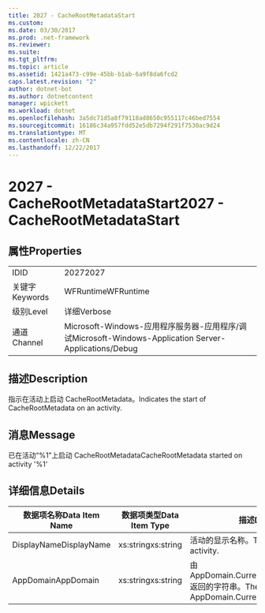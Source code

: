 ```yaml
---
title: 2027 - CacheRootMetadataStart
ms.custom: 
ms.date: 03/30/2017
ms.prod: .net-framework
ms.reviewer: 
ms.suite: 
ms.tgt_pltfrm: 
ms.topic: article
ms.assetid: 1421a473-c99e-45bb-b1ab-6a9f8da6fcd2
caps.latest.revision: "2"
author: dotnet-bot
ms.author: dotnetcontent
manager: wpickett
ms.workload: dotnet
ms.openlocfilehash: 3a5dc71d5a8f79118ad8650c955117c46bed7554
ms.sourcegitcommit: 16186c34a957fdd52e5db7294f291f7530ac9d24
ms.translationtype: MT
ms.contentlocale: zh-CN
ms.lasthandoff: 12/22/2017
---
```

# <a name="2027---cacherootmetadatastart"></a><span data-ttu-id="0dd2d-102">2027 - CacheRootMetadataStart</span><span class="sxs-lookup"><span data-stu-id="0dd2d-102">2027 - CacheRootMetadataStart</span></span>
## <a name="properties"></a><span data-ttu-id="0dd2d-103">属性</span><span class="sxs-lookup"><span data-stu-id="0dd2d-103">Properties</span></span>  
  
|||  
|-|-|  
|<span data-ttu-id="0dd2d-104">ID</span><span class="sxs-lookup"><span data-stu-id="0dd2d-104">ID</span></span>|<span data-ttu-id="0dd2d-105">2027</span><span class="sxs-lookup"><span data-stu-id="0dd2d-105">2027</span></span>|  
|<span data-ttu-id="0dd2d-106">关键字</span><span class="sxs-lookup"><span data-stu-id="0dd2d-106">Keywords</span></span>|<span data-ttu-id="0dd2d-107">WFRuntime</span><span class="sxs-lookup"><span data-stu-id="0dd2d-107">WFRuntime</span></span>|  
|<span data-ttu-id="0dd2d-108">级别</span><span class="sxs-lookup"><span data-stu-id="0dd2d-108">Level</span></span>|<span data-ttu-id="0dd2d-109">详细</span><span class="sxs-lookup"><span data-stu-id="0dd2d-109">Verbose</span></span>|  
|<span data-ttu-id="0dd2d-110">通道</span><span class="sxs-lookup"><span data-stu-id="0dd2d-110">Channel</span></span>|<span data-ttu-id="0dd2d-111">Microsoft-Windows-应用程序服务器-应用程序/调试</span><span class="sxs-lookup"><span data-stu-id="0dd2d-111">Microsoft-Windows-Application Server-Applications/Debug</span></span>|  
  
## <a name="description"></a><span data-ttu-id="0dd2d-112">描述</span><span class="sxs-lookup"><span data-stu-id="0dd2d-112">Description</span></span>  
 <span data-ttu-id="0dd2d-113">指示在活动上启动 CacheRootMetadata。</span><span class="sxs-lookup"><span data-stu-id="0dd2d-113">Indicates the start of CacheRootMetadata on an activity.</span></span>  
  
## <a name="message"></a><span data-ttu-id="0dd2d-114">消息</span><span class="sxs-lookup"><span data-stu-id="0dd2d-114">Message</span></span>  
 <span data-ttu-id="0dd2d-115">已在活动“%1”上启动 CacheRootMetadata</span><span class="sxs-lookup"><span data-stu-id="0dd2d-115">CacheRootMetadata started on activity '%1'</span></span>  
  
## <a name="details"></a><span data-ttu-id="0dd2d-116">详细信息</span><span class="sxs-lookup"><span data-stu-id="0dd2d-116">Details</span></span>  
  
|<span data-ttu-id="0dd2d-117">数据项名称</span><span class="sxs-lookup"><span data-stu-id="0dd2d-117">Data Item Name</span></span>|<span data-ttu-id="0dd2d-118">数据项类型</span><span class="sxs-lookup"><span data-stu-id="0dd2d-118">Data Item Type</span></span>|<span data-ttu-id="0dd2d-119">描述</span><span class="sxs-lookup"><span data-stu-id="0dd2d-119">Description</span></span>|  
|--------------------|--------------------|-----------------|  
|<span data-ttu-id="0dd2d-120">DisplayName</span><span class="sxs-lookup"><span data-stu-id="0dd2d-120">DisplayName</span></span>|<span data-ttu-id="0dd2d-121">xs:string</span><span class="sxs-lookup"><span data-stu-id="0dd2d-121">xs:string</span></span>|<span data-ttu-id="0dd2d-122">活动的显示名称。</span><span class="sxs-lookup"><span data-stu-id="0dd2d-122">The display name of the activity.</span></span>|  
|<span data-ttu-id="0dd2d-123">AppDomain</span><span class="sxs-lookup"><span data-stu-id="0dd2d-123">AppDomain</span></span>|<span data-ttu-id="0dd2d-124">xs:string</span><span class="sxs-lookup"><span data-stu-id="0dd2d-124">xs:string</span></span>|<span data-ttu-id="0dd2d-125">由 AppDomain.CurrentDomain.FriendlyName 返回的字符串。</span><span class="sxs-lookup"><span data-stu-id="0dd2d-125">The string returned by AppDomain.CurrentDomain.FriendlyName.</span></span>|
